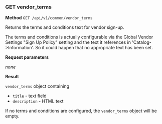 ### GET vendor_terms ###

**Method** `GET /api/v1/common/vendor_terms`

Returns the terms and conditions text for vendor sign-up.

The terms and conditions is actually configurable via the Global Vendor Settings "Sign Up Policy" setting and the text it references in 'Catalog->Information'. So it could happen that no appropriate text has been set.

**Request parameters**

*none*

**Result**

`vendor_terms` object containing
* `title` - text field
* `description` - HTML text

If no terms and conditions are configured, the `vendor_terms` object will be empty.
